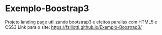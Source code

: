 # Exemplo-Boostrap3
Projeto landing page utilizando bootstrap3 e efeitos parallax com HTML5 e CSS3
Link para o site: https://fziliotti.github.io/Exemplo-Boostrap3/
